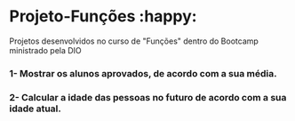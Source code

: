 # Projeto-Funções :happy:

Projetos desenvolvidos no curso de "Funções" dentro do Bootcamp ministrado pela DIO



### 1- Mostrar os alunos aprovados, de acordo com a sua média. 



### 2- Calcular a idade das pessoas no futuro de acordo com a sua idade atual. 